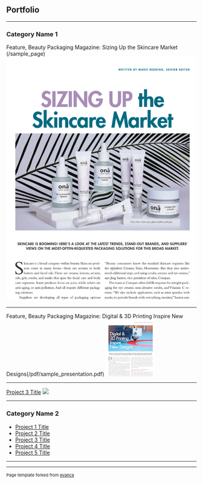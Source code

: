 ## Portfolio

---

### Category Name 1 

Feature, Beauty Packaging Magazine: Sizing Up the Skincare Market (/sample_page)
<img src="images/skincare-thumbnail.png?raw=true"/>

---
Feature, Beauty Packaging Magazine: Digital & 3D Printing Inspire New Designs(/pdf/sample_presentation.pdf)
<img src="images/3D-thumbnail.png?raw=true"/>

---
[Project 3 Title](http://example.com/)
<img src="images/dummy_thumbnail.jpg?raw=true"/>

---

### Category Name 2

- [Project 1 Title](http://example.com/)
- [Project 2 Title](http://example.com/)
- [Project 3 Title](http://example.com/)
- [Project 4 Title](http://example.com/)
- [Project 5 Title](http://example.com/)

---




---
<p style="font-size:11px">Page template forked from <a href="https://github.com/evanca/quick-portfolio">evanca</a></p>
<!-- Remove above link if you don't want to attibute -->
